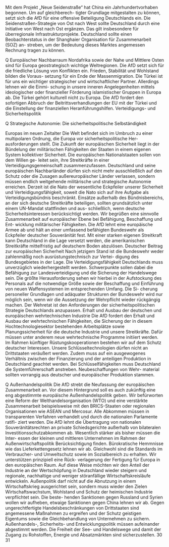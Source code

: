 Mit dem Projekt „Neue Seidenstraße“ hat China ein Jahrhundertvorhaben begonnen. Um auf gleichberech-
tigter Grundlage mitgestalten zu können, setzt sich die AfD für eine offensive Beteiligung Deutschlands ein. 
Die Seidenstraßen-Strategie von Ost nach West sollte Deutschland durch eine Initiative von West nach Ost 
ergänzen. Das gilt insbesondere für überregionale Infrastrukturprojekte.
Deutschland sollte einen Beobachterstatus in der Shanghaier Organisation für Zusammenarbeit (SOZ) an-
streben, um der Bedeutung dieses Marktes angemessen Rechnung tragen zu können. 
 
Q Europäischer Nachbarraum
Nordafrika sowie der Nahe und Mittlere Osten sind für Europa geostrategisch wichtige Weltregionen. Die AfD 
setzt sich für die friedliche Lösung von Konflikten ein. Frieden, Stabilität und Wohlstand bilden die Voraus-
setzung für ein Ende der Massenmigration.
Die Türkei ist für uns ein wichtiger strategischer und wirtschaftlicher Partner. Allerdings lehnen wir die Einmi-
schung in unsere inneren Angelegenheiten mittels ideologischer oder finanzieller Förderung islamistischer 
Gruppen in Europa ab. Die Türkei gehört kulturell nicht zu Europa. Die AfD fordert den sofortigen Abbruch der 
Beitrittsverhandlungen der EU mit der Türkei und die Einstellung der finanziellen Heranführungshilfen. 
Verteidigungs- und Sicherheitspolitik
 
Q Strategische Autonomie: Die sicherheitspolitische Selbständigkeit  
 
Europas im neuen Zeitalter
Die Welt befindet sich im Umbruch zu einer multipolaren Ordnung, die Europa vor sicherheitspolitische Her-
ausforderungen stellt.
Die Zukunft der europäischen Sicherheit liegt in der Bündelung der militärischen Fähigkeiten der Staaten in 
einem eigenen System kollektiver Sicherheit. Die europäischen Nationalstaaten sollen von dem Willen ge-
leitet sein, ihre Streitkräfte in einer Verteidigungsgemeinschaft zusammenzufassen. 
Deutschland und seine europäischen Nachbarländer dürfen sich nicht mehr ausschließlich auf den Schutz 
oder die Zusagen außereuropäischer Länder verlassen, sondern müssen endlich weitgehende militärische 
und strategische Autonomie erreichen. 
Derzeit ist die Nato der wesentliche Eckpfeiler unserer Sicherheit und Verteidigungsfähigkeit, soweit die Nato 
sich auf ihre Aufgabe als Verteidigungsbündnis beschränkt. Einsätze außerhalb des Bündnisbereichs, an der 
sich deutsche Streitkräfte beteiligen, sollten grundsätzlich unter einem UN-Mandat stattfinden und aus-
schließlich, wenn deutsche Sicherheitsinteressen berücksichtigt werden. 
Wir begrüßen eine sinnvolle Zusammenarbeit auf europäischer Ebene bei Befähigung, Beschaffung und Ent-
wicklung militärischer Fähigkeiten. 
Die AfD lehnt eine europäische Armee ab und hält an einer umfassend befähigten Bundeswehr als Eckpfeiler 
deutscher Souveränität fest. Mit einer starken eigenen Streitkraft kann Deutschland in die Lage versetzt 
werden, die amerikanischen Streitkräfte mittelfristig auf deutschem Boden abzulösen.
Deutscher Beitrag zur europäischen Sicherheit
Nach jetzigem Stand ist die Bundeswehr weder zahlenmäßig noch ausrüstungstechnisch zur Vertei-
digung des Bundesgebietes in der Lage. Die Verteidigungsfähigkeit Deutschlands muss unverzüglich 
wiederhergestellt werden. Schwerpunkte sollen dabei die Befähigung zur Landesverteidigung und die 
Sicherung der Handelswege sein.
Die größte Herausforderung sehen wir hierbei in der Aufstockung des Personals auf die notwendige Größe 
sowie der Beschaffung und Einführung von neuen Waffensystemen im entsprechenden Umfang. Die Si-
cherung personeller Grundlagen und adäquater Strukturen der Bundeswehr wird nur möglich sein, wenn 
wir die Aussetzung der Wehrpflicht wieder rückgängig machen. Der Wehretat ist den Anforderungen der 
sicherheitspolitischen Strategie Deutschlands anzupassen.
Erhalt und Ausbau der deutschen und europäischen wehrtechnischen Industrie
Die AfD fordert den Erhalt und Ausbau der wehrtechnischen Fähigkeiten, die Sicherung der in diesem 
Hochtechnologiesektor bestehenden Arbeitsplätze sowie Planungssicherheit für die deutsche Industrie 
und unsere Streitkräfte. Dafür müssen unter anderem neue wehrtechnische Programme initiiert werden. 
Im Rahmen künftiger Rüstungskooperationen bestehen wir auf dem Schutz deutscher Interessen. Unsere 
Schlüsseltechnologien dürfen nicht an Drittstaaten veräußert werden. Zudem muss auf ein ausgewogenes 
Verhältnis zwischen der Finanzierung und der anteiligen Produktion in Deutschland geachtet werden. Bei 
Schlüsselfähigkeiten muss Deutschland die Systemführerschaft anstreben. Neubeschaffungen von Wehr-
material sollten vorrangig aus deutscher und europäischer Produktion stammen. 
 
Q Außenhandelspolitik
Die AfD strebt die Neufassung der europäischen Zusammenarbeit an. Vor diesem Hintergrund soll es auch 
zukünftig eine eng abgestimmte europäische Außenhandelspolitik geben. Wir befürworten eine Reform der 
Welthandelsorganisation (WTO) und eine verstärkte Zusammenarbeit beispielsweise mit den BRICS-Staaten 
oder regionalen Organisationen wie ASEAN und Mercosur.
Alle Abkommen müssen in transparenten Verfahren verhandelt und durch die nationalen Parlamente ratifi-
ziert werden. Die AfD lehnt die Übertragung von nationalen Souveränitätsrechten an private Schiedsgerichte 
außerhalb von bilateralen Investitionsschutzabkommen ab. Wesentlich stärker als bisher müssen die Inter-
essen der kleinen und mittleren Unternehmen im Rahmen der Außenwirtschaftspolitik Berücksichtigung 
finden. Bürokratische Hemmnisse wie das Lieferkettengesetz lehnen wir ab. Gleichwohl sind die Standards im 
Verbraucher- und Umweltschutz sowie im Sozialbereich zu erhalten. Wir unterstützen prinzipiell eine Rück-
verlagerung der Fertigung für Europa in den europäischen Raum. Auf diese Weise möchten wir den Anteil 
der Industrie an der Wertschöpfung in Deutschland wieder steigern und regionale, nachhaltige und weniger 
störanfällige Wirtschaftskreisläufe entwickeln.
Außenpolitik darf nicht auf die Abnutzung in einem Wirtschaftskrieg ausgerichtet sein, sondern muss wieder 
den Zielen Wirtschaftswachstum, Wohlstand und Schutz der heimischen Industrie verpflichtet sein. Die beste-
henden Sanktionen gegen Russland und Syrien wollen wir aufheben, etwaige Sanktionen gegen China lehnen 
wir ab. Gegen ungerechtfertigte Handelsbeschränkungen von Drittstaaten sind angemessene Maßnahmen zu 
ergreifen und der Schutz geistigen Eigentums sowie die Gleichbehandlung von Unternehmen zu sichern.
Außenhandels-, Sicherheits- und Entwicklungspolitik müssen aufeinander abgestimmt werden. Die Freiheit der 
See- und Handelswege und damit der Zugang zu Rohstoffen, Energie und Absatzmärkten sind sicherzustellen. 
30
31
